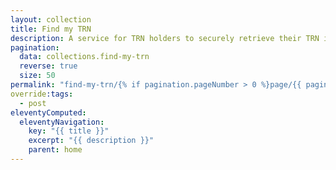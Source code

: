 ```yaml
---
layout: collection
title: Find my TRN
description: A service for TRN holders to securely retrieve their TRN if they’ve forgotten it
pagination:
  data: collections.find-my-trn
  reverse: true
  size: 50
permalink: "find-my-trn/{% if pagination.pageNumber > 0 %}page/{{ pagination.pageNumber + 1 }}{% endif %}/"
override:tags:
  - post
eleventyComputed:
  eleventyNavigation:
    key: "{{ title }}"
    excerpt: "{{ description }}"
    parent: home
---
```

